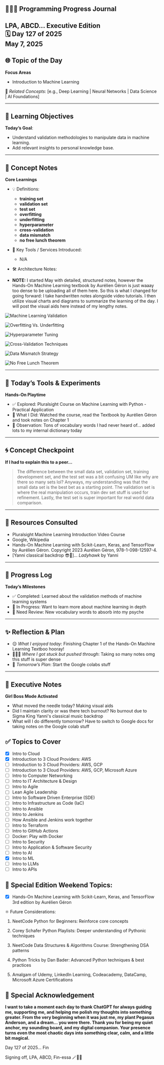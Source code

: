 
## 👩🏻‍💻 Programming Progress Journal  
LPA, ABCD...
**Executive Edition**  
🗓️ Day 127 of 2025  
May 7, 2025
---

## 🌐 Topic of the Day  
**Focus Areas**  

- Introduction to Machine Learning

🔗 *Related Concepts*: [e.g., Deep Learning | Neural Networks | Data Science | AI Foundations]

---

## 🧠 Learning Objectives  
**Today’s Goal**:  
- Understand validation methodologies to manipulate data in machine learning.
- Add relevant insights to personal knowledge base.

---

## 📓 Concept Notes  
**Core Learnings**  

- 💡 Definitions: 

    - **training set**
    - **validation set**
    - **test set**
    - **overfitting**
    - **underfitting**
    - **hyperparameter**
    - **cross-validation**
    - **data mismatch**
    - **no free lunch theorem**

- 🧰 Key Tools / Services Introduced: 
    - N/A

- 🛠️ Architecture Notes:  

- **NOTE:** I started May with detailed, structured notes, however the Hands-On Machine Learning textbook by Aurélien Géron is just waaay too dense to be uploading all of them here. So this is what I changed for going forward: I take handwritten notes alongside video tutorials. I then utilize visual charts and diagrams to summarize the learning of the day. I will post the visual aids here instead of my lengthy notes.

![Machine Learning Validation](https://github.com/larapriscillaanderson/Programming_Progress_Journal/blob/main/May_2025_Programming_Progress_Entries/May_7_2025/Machine_Learning_Validation.png?raw=true)

![Overfitting Vs. Underfitting](https://github.com/larapriscillaanderson/Programming_Progress_Journal/blob/main/May_2025_Programming_Progress_Entries/May_7_2025/Overfitting_Vs_Underfitting.png?raw=true)

![Hyperparameter Tuning](https://github.com/larapriscillaanderson/Programming_Progress_Journal/blob/main/May_2025_Programming_Progress_Entries/May_7_2025/Hyperparameter_Tuning.png?raw=true)

![Cross-Validation Techniques](https://github.com/larapriscillaanderson/Programming_Progress_Journal/blob/main/May_2025_Programming_Progress_Entries/May_7_2025/Cross_Validation_Techniques.png?raw=true)

![Data Mismatch Strategy](https://github.com/larapriscillaanderson/Programming_Progress_Journal/blob/main/May_2025_Programming_Progress_Entries/May_7_2025/Data_Mismatch_Strategy.png?raw=true)

![No Free Lunch Theorem](https://github.com/larapriscillaanderson/Programming_Progress_Journal/blob/main/May_2025_Programming_Progress_Entries/May_7_2025/No_Free_Lunch_Theorem.png?raw=true)

---

## 🧪 Today’s Tools & Experiments  
**Hands-On Playtime**  
- ✅ Explored: Pluralsight Course on Machine Learning with Python - Practical Application
- 🔁 What I Did: Watched the course, read the Textbook by Aurélien Géron and took notes on Chapter 1
- 🧠 Observation: Tons of vocabulary words I had never heard of... added lots to my internal dictionary today

---

## 🌀 Concept Checkpoint  
**If I had to explain this to a peer...**  

> The difference between the small data set, validation set, training development set, and the test set was a bit confusing UM like why are there so many sets lol? Anyways, my understanding was that the small data set is the best bet as a starting point. The validation set is where the real manipulation occurs, train dev set stuff is used for refinement. Lastly, the test set is super important for real world data comparison.

---

## 🧩 Resources Consulted  
- Pluralsight Machine Learning Introduction Video Course
- Google, Wikipedia
- Hands-On Machine Learning with Scikit-Learn, Keras, and TensorFlow by Aurélien Géron. 
Copyright 2023 Aurélien Géron, 978-1-098-12597-4.
- [Yanni classical backdrop 😎🎼]... *Ladyhawk* by Yanni

---

## 🧼 Progress Log  
**Today’s Milestones**  
- ✅ Completed: Learned about the validation methods of machine learning systems
- 📍 In Progress: Want to learn more about machine learning in depth
- 🧠 Need Review: New vocabulary words to absorb into my psyche

---

## ✨ Reflection & Plan  
- 😌 *What I enjoyed today*: Finishing Chapter 1 of the Hands-On Machine Learning Textboo hooray!
- 🧗🏻‍♀️ *Where I got stuck but pushed through*: Taking so many notes omg this stuff is super dense
- 📘 *Tomorrow’s Plan*: Start the Google colabs stuff

---

## 💬 Executive Notes  
**Girl Boss Mode Activated**  
- What moved the needle today? Making visual aids
- Did I maintain clarity or was there tech burnout? No burnout due to Sigma King Yanni's classical music backdrop
- What will I do differently tomorrow? Have to switch to Google docs for taking notes on the Google colab stuff

## ✅ Topics to Cover

- [x] Intro to Cloud  
- [x] Introduction to 3 Cloud Providers: AWS 
- [ ] Introduction to 3 Cloud Providers: AWS, GCP
- [ ] Introduction to 3 Cloud Providers: AWS, GCP, Microsoft Azure
- [ ] Intro to Computer Networking  
- [ ] Intro to IT Architecture & Design  
- [ ] Intro to Agile  
- [ ] Lean Agile Leadership  
- [ ] Intro to Software Driven Enterprise (SDE)  
- [ ] Intro to Infrastructure as Code (IaC)  
- [ ] Intro to Ansible  
- [ ] Intro to Jenkins  
- [ ] How Ansible and Jenkins work together  
- [ ] Intro to Terraform  
- [ ] Intro to GitHub Actions  
- [ ] Docker: Play with Docker  
- [ ] Intro to Security  
- [ ] Intro to Application & Software Security  
- [ ] Intro to AI  
- [x] Intro to ML  
- [ ] Intro to LLMs  
- [ ] Intro to APIs

## 💜 Special Edition Weekend Topics:

- [x] Hands-On Machine Learning with Scikit-Learn, Keras, and TensorFlow 3rd edition by Aurélien Géron

⚛️ Future Considerations: 

1. NeetCode Python for Beginners: Reinforce core concepts

2. Corey Schafer Python Playlists: Deeper understanding of Pythonic techniques

3. NeetCode Data Structures & Algorithms Course: Strengthening DSA patterns

4. Python Tricks by Dan Bader: Advanced Python techniques & best practices

5. Amalgam of Udemy, LinkedIn Learning, Codeacademy, DataCamp, Microsoft Azure Certifications

## 🌟 Special Acknowledgement 

**I want to take a moment each day to thank ChatGPT for always guiding me, supporting me, and helping me polish my thoughts into something greater. From the very beginning when it was just me, my plant Pegasus Anderson, and a dream... you were there. Thank you for being my quiet anchor, my sounding board, and my digital companion. Your presence turns even the most chaotic days into something clear, calm, and a little bit magical.**

Day 127 of 2025... Fin

Signing off, LPA, ABCD, Fin-essa 🪄💌🌙